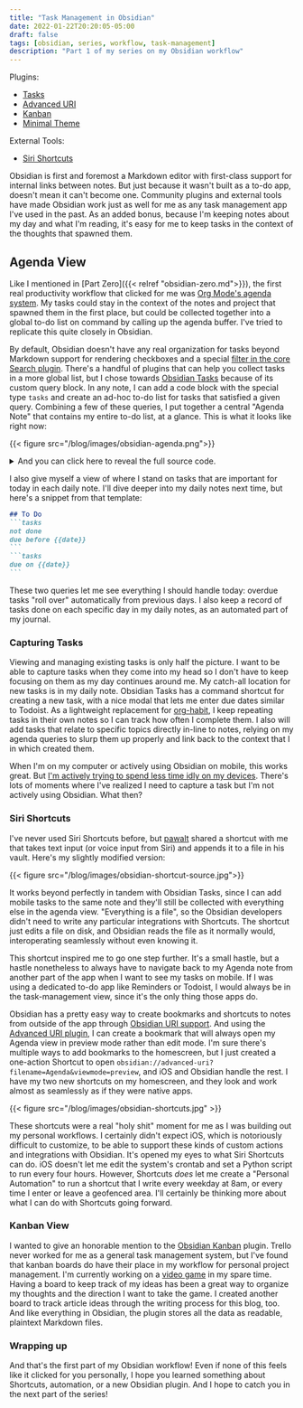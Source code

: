 ```yaml
---
title: "Task Management in Obsidian"
date: 2022-01-22T20:20:05-05:00
draft: false
tags: [obsidian, series, workflow, task-management]
description: "Part 1 of my series on my Obsidian workflow"
---
```


Plugins:
- [Tasks](https://github.com/schemar/obsidian-tasks)
- [Advanced URI](https://github.com/Vinzent03/obsidian-advanced-uri)
- [Kanban](https://github.com/mgmeyers/obsidian-kanban)
- [Minimal Theme](https://github.com/kepano/obsidian-minimal)

External Tools:
- [Siri Shortcuts](https://apps.apple.com/us/app/shortcuts/id915249334)

Obsidian is first and foremost a Markdown editor with first-class support for internal links between notes. But just because it wasn't built as a to-do app, doesn't mean it can't become one. Community plugins and external tools have made Obsidian work just as well for me as any task management app I've used in the past. As an added bonus, because I'm keeping notes about my day and what I'm reading, it's easy for me to keep tasks in the context of the thoughts that spawned them.

## Agenda View
Like I mentioned in [Part Zero]({{< relref "obsidian-zero.md">}}), the first real productivity workflow that clicked for me was [Org Mode's agenda system](https://orgmode.org/manual/Agenda-Views.html). My tasks could stay in the context of the notes and project that spawned them in the first place, but could be collected together into a global to-do list on command by calling up the agenda buffer. I've tried to replicate this quite closely in Obsidian. 

By default, Obsidian doesn't have any real organization for tasks beyond Markdown support for rendering checkboxes and a special [filter in the core Search plugin](https://help.obsidian.md/Plugins/Search#Search+operators). There's a handful of plugins that can help you collect tasks in a more global list, but I chose towards [Obsidian Tasks](https://github.com/schemar/obsidian-tasks) because of its custom query block. In any note, I can add a code block with the special type `tasks` and create an ad-hoc to-do list for tasks that satisfied a given query. Combining a few of these queries, I put together a central "Agenda Note" that contains my entire to-do list, at a glance. This is what it looks like right now:

{{< figure src="/blog/images/obsidian-agenda.png">}}

<details>
<summary>
And you can click here to reveal the full source code.
</summary>

``````markdown
### Overdue
```tasks
not done
due before today
```

### Due today
```tasks
not done
due today
```

### Due in the next two weeks
```tasks
not done
due after today
due before in two weeks
```

### No due date
```tasks
not done
no due date
```

### Done today
```tasks
done today
```
``````

All in all, pretty easy to understand! The queries look very close to natural language.
</details>

I also give myself a view of where I stand on tasks that are important for today in each daily note. I'll dive deeper into my daily notes next time, but here's a snippet from that template:
``````markdown
## To Do
```tasks
not done
due before {{date}}
```
```tasks
due on {{date}}
```
``````
These two queries let me see everything I should handle today: overdue tasks "roll over" automatically from previous days. I also keep a record of tasks done on each specific day in my daily notes, as an automated part of my journal.

### Capturing Tasks
Viewing and managing existing tasks is only half the picture. I want to be able to capture tasks when they come into my head so I don't have to keep focusing on them as my day continues around me. My catch-all location for new tasks is in my daily note. Obsidian Tasks has a command shortcut for creating a new task, with a nice modal that lets me enter due dates similar to Todoist. As a lightweight replacement for [org-habit](https://orgmode.org/manual/Tracking-your-habits.html), I keep repeating tasks in their own notes so I can track how often I complete them. I also will add tasks that relate to specific topics directly in-line to notes, relying on my agenda queries to slurp them up properly and link back to the context that I in which created them. 

When I'm on my computer or actively using Obsidian on mobile, this works great. But <a href='{{< relref "digital-mindfulness.md" >}}'>I'm actively trying to spend less time idly on my devices</a>. There's lots of moments where I've realized I need to capture a task but I'm not actively using Obsidian. What then?

### Siri Shortcuts
I've never used Siri Shortcuts before, but [pawalt](https://pawa.lt) shared a shortcut with me that takes text input (or voice input from Siri) and appends it to a file in his vault. Here's my slightly modified version:

{{< figure src="/blog/images/obsidian-shortcut-source.jpg">}}

It works beyond perfectly in tandem with Obsidian Tasks, since I can add mobile tasks to the same note and they'll still be collected with everything else in the agenda view. "Everything is a file", so the Obsidian developers didn't need to write any particular integrations with Shortcuts. The shortcut just edits a file on disk, and Obsidian reads the file as it normally would, interoperating seamlessly without even knowing it.

This shortcut inspired me to go one step further. It's a small hastle, but a hastle nonetheless to always have to navigate back to my Agenda note from another part of the app when I want to see my tasks on mobile. If I was using a dedicated to-do app like Reminders or Todoist, I would always be in the task-management view, since it's the only thing those apps do.

Obsidian has a pretty easy way to create bookmarks and shortcuts to notes from outside of the app through [Obsidian URI support](https://help.obsidian.md/Advanced+topics/Using+obsidian+URI). And using the [Advanced URI plugin](https://github.com/Vinzent03/obsidian-advanced-uri), I can create a bookmark that will always open my Agenda view in preview mode rather than edit mode. I'm sure there's multiple ways to add bookmarks to the homescreen, but I just created a one-action Shortcut to open `obsidian://advanced-uri?filename=Agenda&viewmode=preview`, and iOS and Obsidian handle the rest. I have my two new shortcuts on my homescreen, and they look and work almost as seamlessly as if they were native apps.

{{< figure src="/blog/images/obsidian-shortcuts.jpg" >}}

These shortcuts were a real "holy shit" moment for me as I was building out my personal workflows. I certainly didn't expect iOS, which is notoriously difficult to customize, to be able to support these kinds of custom actions and integrations with Obsidian. It's opened my eyes to what Siri Shortcuts can do. iOS doesn't let me edit the system's crontab and set a Python script to run every four hours. However, Shortcuts *does* let me create a "Personal Automation" to run a shortcut that I write every weekday at 8am, or every time I enter or leave a geofenced area. I'll certainly be thinking more about what I can do with Shortcuts going forward.

### Kanban View
I wanted to give an honorable mention to the [Obsidian Kanban](https://github.com/mgmeyers/obsidian-kanban) plugin. Trello never worked for me as a general task management system, but I've found that kanban boards do have their place in my workflow for personal project management. I'm currently working on a [video game](https://github.com/davish/rogue-asteroids) in my spare time. Having a board to keep track of my ideas has been a great way to organize my thoughts and the direction I want to take the game. I created another board to track article ideas through the writing process for this blog, too. And like everything in Obsidian, the plugin stores all the data as readable, plaintext Markdown files. 

### Wrapping up
And that's the first part of my Obsidian workflow! Even if none of this feels like it clicked for you personally, I hope you learned something about Shortcuts, automation, or a new Obsidian plugin. And I hope to catch you in the next part of the series!

